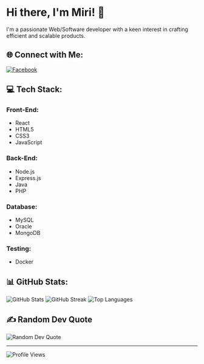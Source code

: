 # Hi there, I'm Miri! 👋
I'm a passionate Web/Software developer with a keen interest in crafting efficient and scalable products.

## 🌐 Connect with Me:
[![Facebook](https://img.shields.io/badge/Facebook-%231877F2.svg?logo=Facebook&logoColor=white)](https://facebook.com/Miri.Rayen)

## 💻 Tech Stack:

### Front-End:
- React
- HTML5
- CSS3
- JavaScript

### Back-End:
- Node.js
- Express.js
- Java
- PHP

### Database:
- MySQL
- Oracle
- MongoDB

### Testing:
- Docker

## 📊 GitHub Stats:
![GitHub Stats](https://github-readme-stats.vercel.app/api?username=RayenMiri&theme=dark&hide_border=false&include_all_commits=true&count_private=true)
![GitHub Streak](https://github-readme-streak-stats.herokuapp.com/?user=RayenMiri&theme=dark&hide_border=false)
![Top Languages](https://github-readme-stats.vercel.app/api/top-langs/?username=RayenMiri&theme=dark&hide_border=false&layout=compact)

## ✍️ Random Dev Quote
![Random Dev Quote](https://quotes-github-readme.vercel.app/api?type=horizontal&theme=dark)

---

![Profile Views](https://komarev.com/ghpvc/?username=RayenMiri&color=blueviolet)
